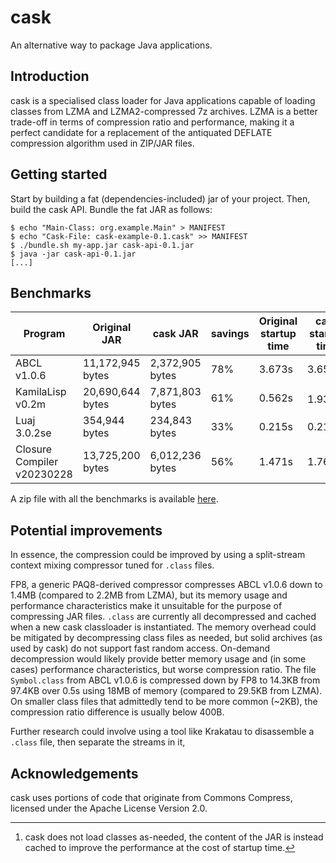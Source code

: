 # cask
An alternative way to package Java applications.

## Introduction

cask is a specialised class loader for Java applications capable of loading classes from LZMA and LZMA2-compressed 7z archives. LZMA is a better trade-off in terms of compression ratio and performance, making it a perfect candidate for a replacement of the antiquated DEFLATE compression algorithm used in ZIP/JAR files.

## Getting started

Start by building a fat (dependencies-included) jar of your project. Then, build the cask API. Bundle the fat JAR as follows:

```
$ echo "Main-Class: org.example.Main" > MANIFEST
$ echo "Cask-File: cask-example-0.1.cask" >> MANIFEST
$ ./bundle.sh my-app.jar cask-api-0.1.jar
$ java -jar cask-api-0.1.jar
[...]
```

## Benchmarks

| Program | Original JAR | cask JAR | savings | Original startup time | cask startup time |
|---------|--------------|----------|---------|-----------------------|-------------------|
| ABCL v1.0.6 | 11,172,945 bytes | 2,372,905 bytes | 78% | 3.673s | 3.659s |
| KamilaLisp v0.2m | 20,690,644 bytes | 7,871,803 bytes | 61% | 0.562s | 1.938s[^1] |
| Luaj 3.0.2se | 354,944 bytes | 234,843 bytes | 33% | 0.215s | 0.217s | 
| Closure Compiler v20230228 | 13,725,200 bytes | 6,012,236 bytes | 56% | 1.471s | 1.768s |

A zip file with all the benchmarks is available [here](https://b.cgas.io/psYE4g7cPRj4.zip).

[^1]: cask does not load classes as-needed, the content of the JAR is instead cached to improve the performance at the cost of startup time.

## Potential improvements

In essence, the compression could be improved by using a split-stream context mixing compressor tuned for `.class` files.

FP8, a generic PAQ8-derived compressor compresses ABCL v1.0.6 down to 1.4MB (compared to 2.2MB from LZMA), but its memory usage and performance characteristics make it unsuitable for the purpose of compressing JAR files. `.class` are currently all decompressed and cached when a new cask classloader is instantiated. The memory overhead could be mitigated by decompressing class files as needed, but solid archives (as used by cask) do not support fast random access. On-demand decompression would likely provide better memory usage and (in some cases) performance characteristics, but worse compression ratio. The file `Symbol.class` from ABCL v1.0.6 is compressed down by FP8 to 14.3KB from 97.4KB over 0.5s using 18MB of memory (compared to 29.5KB from LZMA). On smaller class files that admittedly tend to be more common (~2KB), the compression ratio difference is usually below 400B.

Further research could involve using a tool like Krakatau to disassemble a `.class` file, then separate the streams in it, 

## Acknowledgements

cask uses portions of code that originate from Commons Compress, licensed under the Apache License Version 2.0.
